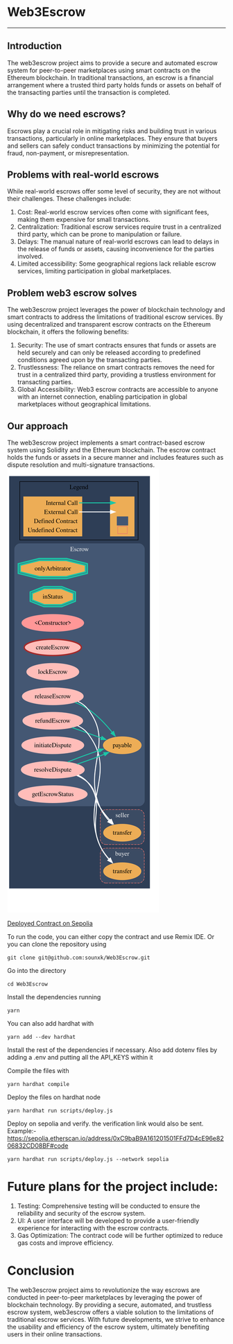 # Web3Escrow
---

## Introduction

The web3escrow project aims to provide a secure and automated escrow system for peer-to-peer marketplaces using smart contracts on the Ethereum blockchain. In traditional transactions, an escrow is a financial arrangement where a trusted third party holds funds or assets on behalf of the transacting parties until the transaction is completed.


## Why do we need escrows?

Escrows play a crucial role in mitigating risks and building trust in various transactions, particularly in online marketplaces. They ensure that buyers and sellers can safely conduct transactions by minimizing the potential for fraud, non-payment, or misrepresentation.


## Problems with real-world escrows

While real-world escrows offer some level of security, they are not without their challenges. These challenges include:

1. Cost: Real-world escrow services often come with significant fees, making them expensive for small transactions.
2. Centralization: Traditional escrow services require trust in a centralized third party, which can be prone to manipulation or failure.
3. Delays: The manual nature of real-world escrows can lead to delays in the release of funds or assets, causing inconvenience for the parties involved.
4. Limited accessibility: Some geographical regions lack reliable escrow services, limiting participation in global marketplaces.

## Problem web3 escrow solves

The web3escrow project leverages the power of blockchain technology and smart contracts to address the limitations of traditional escrow services. By using decentralized and transparent escrow contracts on the Ethereum blockchain, it offers the following benefits:

1. Security: The use of smart contracts ensures that funds or assets are held securely and can only be released according to predefined conditions agreed upon by the transacting parties.
2. Trustlessness: The reliance on smart contracts removes the need for trust in a centralized third party, providing a trustless environment for transacting parties.
3. Global Accessibility: Web3 escrow contracts are accessible to anyone with an internet connection, enabling participation in global marketplaces without geographical limitations.

## Our approach

The web3escrow project implements a smart contract-based escrow system using Solidity and the Ethereum blockchain. The escrow contract holds the funds or assets in a secure manner and includes features such as dispute resolution and multi-signature transactions.
![contract diagram](/img/img.svg)

[Deployed Contract on Sepolia](https://sepolia.etherscan.io/address/0xC9baB9A161201501FFd7D4cE96e8206832CD08BF#code)

To run the code, you can either copy the contract and use Remix IDE. Or you can clone the repository using 
```
git clone git@github.com:sounxk/Web3Escrow.git
```
Go into the directory
```
cd Web3Escrow
```
Install the dependencies running 
```
yarn
```
You can also add hardhat with 
```
yarn add --dev hardhat
```
Install the rest of the dependencies if necessary.
Also add dotenv files by adding a .env and putting all the API_KEYS within it

Compile the files with 
```
yarn hardhat compile
```

Deploy the files on hardhat node
```
yarn hardhat run scripts/deploy.js
```
Deploy on sepolia and verify. the verification link would also be sent. Example:- https://sepolia.etherscan.io/address/0xC9baB9A161201501FFd7D4cE96e8206832CD08BF#code
```
yarn hardhat run scripts/deploy.js --network sepolia
```

# Future plans for the project include:

1. Testing: Comprehensive testing will be conducted to ensure the reliability and security of the escrow system.
2. UI: A user interface will be developed to provide a user-friendly experience for interacting with the escrow contracts.
3. Gas Optimization: The contract code will be further optimized to reduce gas costs and improve efficiency.

# Conclusion

The web3escrow project aims to revolutionize the way escrows are conducted in peer-to-peer marketplaces by leveraging the power of blockchain technology. By providing a secure, automated, and trustless escrow system, web3escrow offers a viable solution to the limitations of traditional escrow services. With future developments, we strive to enhance the usability and efficiency of the escrow system, ultimately benefiting users in their online transactions.
